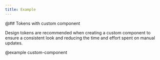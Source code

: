 ```yaml
---
title: Example
---
```


@## Tokens with custom component

Design tokens are recommended when creating a custom component to ensure a consistent look and reducing the time and effort spent on manual updates.

@example custom-component
